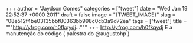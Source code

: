 
+++
author = "Jaydson Gomes"
categories = ["tweet"]
date = "Wed Jan 19 22:52:37 +0000 2011"
draft = false
image = "{TWEET_IMAGE}"
slug = "08e512f4be03135bbf80363bb998c0cb3a9d72ea"
tags = ["tweet"]
title = """http://yfrog.com/h0fkqydj..."""
+++
http://yfrog.com/h0fkqydj E a manutenção do código ( palestra do @augustohp )
